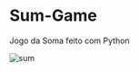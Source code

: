 # Sum-Game

Jogo da Soma feito com Python

![sum](https://user-images.githubusercontent.com/79605319/157742958-777e0f44-049a-49e6-aee9-7f4327520135.png)
